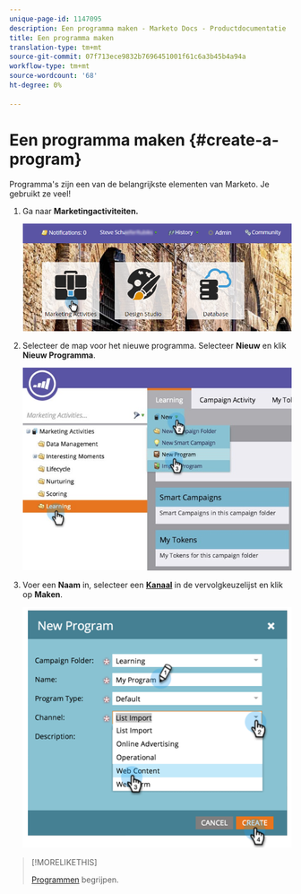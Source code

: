 ```yaml
---
unique-page-id: 1147095
description: Een programma maken - Marketo Docs - Productdocumentatie
title: Een programma maken
translation-type: tm+mt
source-git-commit: 07f713ece9832b7696451001f61c6a3b45b4a94a
workflow-type: tm+mt
source-wordcount: '68'
ht-degree: 0%

---
```



# Een programma maken {#create-a-program}

Programma&#39;s zijn een van de belangrijkste elementen van Marketo. Je gebruikt ze veel!

1. Ga naar **Marketingactiviteiten.**

   ![](assets/login-marketing-activities.png)

1. Selecteer de map voor het nieuwe programma. Selecteer **Nieuw** en klik **Nieuw Programma**.

   ![](assets/leadlifecycle.jpg)

1. Voer een **Naam** in, selecteer een **[Kanaal](http://docs.marketo.com/display/DOCS/Create+a+Program+Channel)** in de vervolgkeuzelijst en klik op **Maken**.

   ![](assets/image2015-2-5-16-3a33-3a23.png)

>[!MORELIKETHIS]
>
>[Programmen](/help/marketo/product-docs/core-marketo-concepts/programs/creating-programs/understanding-programs.md) begrijpen.

